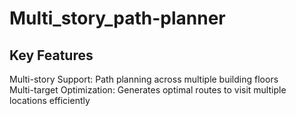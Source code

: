 # Multi_story_path-planner

## Key Features

Multi-story Support: Path planning across multiple building floors <br>
Multi-target Optimization: Generates optimal routes to visit multiple locations efficiently
